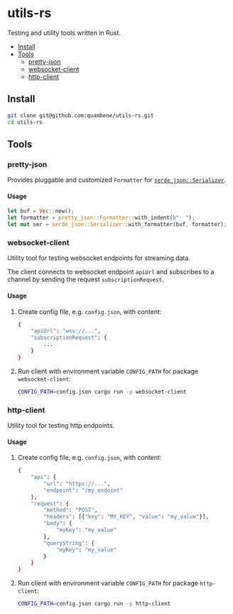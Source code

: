 <!-- markdownlint-disable MD024 -->

# utils-rs

Testing and utility tools written in Rust.

- [Install](#install)
- [Tools](#tools)
  - [pretty-json](#pretty-json)
  - [websocket-client](#websocket-client)
  - [http-client](#http-client)

## Install

``` bash
git clone git@github.com:quambene/utils-rs.git
cd utils-rs
```

## Tools

### pretty-json

Provides pluggable and customized `Formatter` for [`serde_json::Serializer`](https://docs.rs/serde_json/latest/serde_json/struct.Serializer.html).

#### Usage

``` rust
let buf = Vec::new();
let formatter = pretty_json::Formatter::with_indent(b"  ");
let mut ser = serde_json::Serializer::with_formatter(buf, formatter);
```

### websocket-client

Utility tool for testing websocket endpoints for streaming data.

The client connects to websocket endpoint `apiUrl` and subscribes to a channel by sending the request `subscriptionRequest`.

#### Usage

1. Create config file, e.g. `config.json`, with content:

    ``` bash
    {
        "apiUrl": "wss://...",
        "subscriptionRequest": {
            ...
        }
    }
    ```

2. Run client with environment variable `CONFIG_PATH` for package `websocket-client`:

    ``` bash
    CONFIG_PATH=config.json cargo run -p websocket-client
    ```

### http-client

Utility tool for testing http endpoints.

#### Usage

1. Create config file, e.g. `config.json`, with content:

    ``` bash
    {
        "api": {
            "url": "https://...",
            "endpoint": "/my_endoint"
        },
        "request": {
            "method": "POST",
            "headers": [{"key": "MY_KEY", "value": "my_value"}],
            "body": {
                "myKey": "my_value"
            },
            "queryString": {
                "myKey": "my_value"
            }
        }
    }
    ```

2. Run client with environment variable `CONFIG_PATH` for package
   `http-client`:

    ``` bash
    CONFIG_PATH=config.json cargo run -p http-client
    ```
